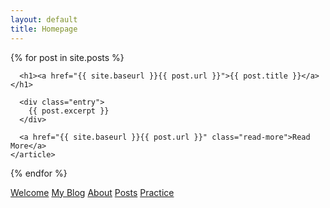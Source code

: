 ```yaml
---
layout: default
title: Homepage
---
```


<div class="posts">
  {% for post in site.posts %}
    <article class="post">

      <h1><a href="{{ site.baseurl }}{{ post.url }}">{{ post.title }}</a></h1>

      <div class="entry">
        {{ post.excerpt }}
      </div>

      <a href="{{ site.baseurl }}{{ post.url }}" class="read-more">Read More</a>
    </article>
  {% endfor %}
</div>

[Welcome](/posts/welcome.md)
[My Blog](https://windfiresteel.github.io/wfs-blog)
[About](http://windfiresteel.github.io/about)
[Posts](/posts)
[Practice](practice.md)
